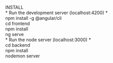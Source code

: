 INSTALL
<br>* Run the development server (localhost:4200) * 
<br>npm install -g @angular/cli
<br>cd frontend
<br>npm install
<br>ng serve
<br>* Run the node server (localhost:3000) *
<br>cd backend 
<br>npm install
<br>nodemon server 
